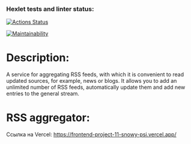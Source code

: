### Hexlet tests and linter status:
[![Actions Status](https://github.com/grigorev-maksim/frontend-project-11/workflows/hexlet-check/badge.svg)](https://github.com/grigorev-maksim/frontend-project-11/actions)

[![Maintainability](https://api.codeclimate.com/v1/badges/450c123aa843af54e9c6/maintainability)](https://codeclimate.com/github/grigorev-maksim/frontend-project-11/maintainability)

# Description:

A service for aggregating RSS feeds, with which it is convenient to read updated sources, for example, news or blogs. It allows you to add an unlimited number of RSS feeds, automatically update them and add new entries to the general stream.


# RSS aggregator:

Ссылка на Vercel: https://frontend-project-11-snowy-psi.vercel.app/